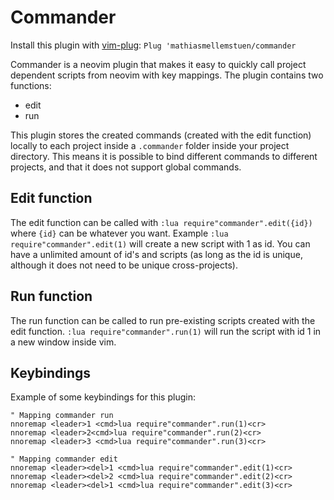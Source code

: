 # Commander

Install this plugin with <a href="https://github.com/junegunn/vim-plug">vim-plug</a>: `Plug 'mathiasmellemstuen/commander`

Commander is a neovim plugin that makes it easy to quickly call project dependent scripts from neovim with key mappings. The plugin contains two functions:
- edit
- run

This plugin stores the created commands (created with the edit function) locally to each project inside a `.commander` folder inside your project directory. This means it is possible to bind different commands to different projects, and that it does not support global commands.

## Edit function
The edit function can be called with `:lua require"commander".edit({id})` where `{id}` can be whatever you want. Example `:lua require"commander".edit(1)` will create a new script with 1 as id. You can have a unlimited amount of id's and scripts (as long as the id is unique, although it does not need to be unique cross-projects).

## Run function
The run function can be called to run pre-existing scripts created with the edit function. `:lua require"commander".run(1)` will run the script with id 1 in a new window inside vim.

## Keybindings
Example of some keybindings for this plugin:
```vim
" Mapping commander run
nnoremap <leader>1 <cmd>lua require"commander".run(1)<cr>
nnoremap <leader>2<cmd>lua require"commander".run(2)<cr>
nnoremap <leader>3 <cmd>lua require"commander".run(3)<cr>

" Mapping commander edit
nnoremap <leader><del>1 <cmd>lua require"commander".edit(1)<cr>
nnoremap <leader><del>2 <cmd>lua require"commander".edit(2)<cr>
nnoremap <leader><del>1 <cmd>lua require"commander".edit(3)<cr>
```
